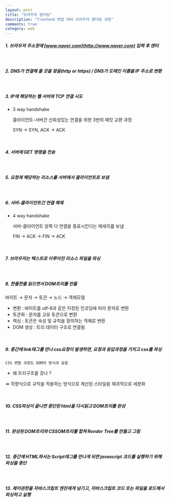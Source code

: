 ```yaml
---
layout: post
title: "브라우저 렌더링"
description: "frontend 면접 대비 브라우저 렌더링 과정"
comments: true
category: web
---
```


##### 1. 브라우저 주소창에 [www.naver.com](http://www.naver.com) 입력 후 엔터

<br />

##### 2. DNS가 연결해 줄 곳을 찾음(http or https) / DNS가 도메인 이름을 IP 주소로 변환

<br />

##### 3. IP에 해당하는 웹 서버와 TCP 연결 시도

- 3 way handshake

  클라이언트-서버간 신뢰성있는 연결을 위한 3번의 패킷 교환 과정

  SYN → SYN, ACK → ACK

<br />

##### 4. 서버에 GET 명령을 전송

<br />

##### 5. 요청에 해당하는 리소스를 서버에서 클라이언트로 보냄

<br />

##### 6. 서버-클라이언트간 연결 해제

- 4 way handshake

  서버-클라이언트 양쪽 다 연결을 종료시킨다는 메세지를 보냄

  FIN → ACK → FIN → ACK

<br />

##### 7. 브라우저는 텍스트로 이루어진 리소스 파일을 파싱

<br />

##### 8. 한줄한줄 읽으면서 DOM트리를 만듦

바이트 → 문자 → 토큰 → 노드 → 객체모델

- 변환 : 바이트를 utf-8과 같은 지정된 인코딩에 따라 문자로 변환
- 토큰화 : 문자를 고유 토큰으로 변환
- 렉싱 : 토큰은 속성 및 규칙을 정의하는 객체로 변환
- DOM 생성 : 트리 데이터 구조로 연결됨

<br />

##### 9. 중간에 link태그를 만나 css요청이 발생하면, 요청과 응답과정을 거치고 css를 파싱

    CSS 변환 과정도 DOM의 방식과 같음

- 왜 트리구조를 갖나 ?

⇒ 하향식으로 규칙을 적용하는 방식으로 계산된 스타일을 재귀적으로 세분화

<br />

##### 10. CSS파싱이 끝나면 중단된 html을 다시읽고 DOM트리를 완성

<br />

##### 11. 완성된 DOM트리와 CSSOM트리를 합쳐 Render Tree를 만들고 그림

<br />

##### 12. 중간에 HTML파서는 Script태그를 만나게 되면 javascript 코드를 실행하기 위해 파싱을 중단

<br />

##### 13. 제어권한을 자바스크립트 엔진에게 넘기고, 자바스크립트 코드 또는 파일을 로드해서 파싱하고 실행
